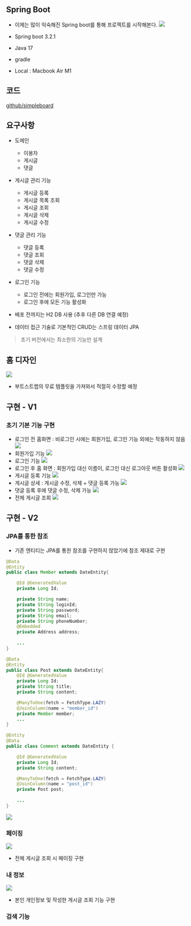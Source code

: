 ## Spring Boot
- 이제는 많이 익숙해진 Spring boot를 통해 프로젝트를 시작해본다.
  ![](https://velog.velcdn.com/images/bon0057/post/14d4d98d-0c8b-462a-825e-a55568d828f8/image.png)

- Spring boot 3.2.1
- Java 17
- gradle
- Local : Macbook Air M1

## 코드
[github/simpleboard](https://github.com/YongBonJeon/simpleboard)


## 요구사항
- 도메인

    - 이용자
    - 게시글
    - 댓글
- 게시글 관리 기능

    - 게시글 등록
    - 게시글 목록 조회
    - 게시글 조회
    - 게시글 삭제
    - 게시글 수정
- 댓글 관리 기능

    - 댓글 등록
    - 댓글 조회
    - 댓글 삭제
    - 댓글 수정
- 로그인 기능

    - 로그인 전에는 회원가입, 로그인만 가능
    - 로그인 후에 모든 기능 활성화
- 배포 전까지는 H2 DB 사용 (추후 다른 DB 연결 예정)
- 데이터 접근 기술로 기본적인 CRUD는 스프링 데이터 JPA

> 초기 버전에서는 최소한의 기능만 설계

## 홈 디자인
![](https://velog.velcdn.com/images/bon0057/post/77822a2b-203d-4c10-a767-c7555e3a599c/image.png)

- 부트스트랩의 무료 템플릿을 가져와서 적절히 수정할 예정

## 구현 - V1
### 초기 기본 기능 구현
- 로그인 전 홈화면 : 비로그인 시에는 회원가입, 로그인 기능 외에는 작동하지 않음
  ![](https://velog.velcdn.com/images/bon0057/post/a7969a19-7b95-419e-9df3-41c30f853766/image.png)
- 회원가입 기능
  ![](https://velog.velcdn.com/images/bon0057/post/c0d6ff21-361c-43ff-a66d-3515a8d9c060/image.png)
- 로그인 기능
  ![](https://velog.velcdn.com/images/bon0057/post/f687ba41-2918-4f60-98e4-0d5712e2c965/image.png)
- 로그인 후 홈 화면 : 회원가입 대신 이름이, 로그인 대신 로그아웃 버튼 활성화
  ![](https://velog.velcdn.com/images/bon0057/post/a733bbd0-148a-4163-977f-2169d3571885/image.png)
- 게시글 등록 기능
  ![](https://velog.velcdn.com/images/bon0057/post/fe610da3-d324-4ab8-94f7-2f1244bbafae/image.png)
- 게시글 상세 : 게시글 수정, 삭제 + 댓글 등록 가능
  ![](https://velog.velcdn.com/images/bon0057/post/13b76971-7768-4326-b1d1-603b2cf47596/image.png)
- 댓글 등록 후에 댓글 수정, 삭제 가능
  ![](https://velog.velcdn.com/images/bon0057/post/f33fdc28-a8df-4b28-8e5c-532236d3306f/image.png)
- 전체 게시글 조회
  ![](https://velog.velcdn.com/images/bon0057/post/f7e90a86-ce47-4288-95aa-e9b2b6499270/image.png)

## 구현 - V2
### JPA를 통한 참조
- 기존 엔티티는 JPA를 통한 참조를 구현하지 않았기에 참조 제대로 구현
```java
@Data
@Entity
public class Member extends DateEntity{

    @Id @GeneratedValue
    private Long Id;

    private String name;
    private String loginId;
    private String password;
    private String email;
    private String phoneNumber;
    @Embedded
    private Address address;
	
    ...
}

@Data
@Entity
public class Post extends DateEntity{
    @Id @GeneratedValue
    private Long Id;
    private String title;
    private String content;

    @ManyToOne(fetch = FetchType.LAZY)
    @JoinColumn(name = "member_id")
    private Member member;
    ...
}

@Entity
@Data
public class Comment extends DateEntity {

    @Id @GeneratedValue
    private Long Id;
    private String content;

    @ManyToOne(fetch = FetchType.LAZY)
    @JoinColumn(name = "post_id")
    private Post post;
	
    ...
}
```
![](https://velog.velcdn.com/images/bon0057/post/d8befcf5-2dbd-48da-9572-52d01c329ced/image.png)

### 페이징
![](https://velog.velcdn.com/images/bon0057/post/65c830e2-77ab-40a9-9b11-5e6aa8e965f3/image.png)
- 전체 게시글 조회 시 페이징 구현

### 내 정보
![](https://velog.velcdn.com/images/bon0057/post/c232a466-f233-4825-8e2c-426f5e6dcd74/image.png)
- 본인 개인정보 및 작성한 게시글 조회 기능 구현

### 검색 기능 

